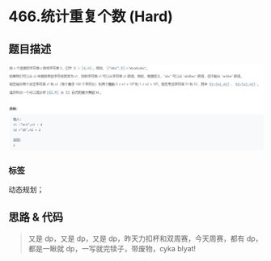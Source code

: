 # 466.统计重复个数 (Hard)

## 题目描述

![](466.png)

### 标签

动态规划；

## 思路 & 代码

> 又是 dp，又是 dp，又是 dp，昨天力扣杯和双周赛，今天周赛，都有 dp，都是一瞅就 dp，一写就完犊子，带废物，cyka blyat!

